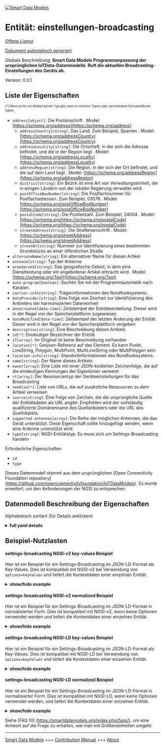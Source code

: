 <!-- 10-Header -->  
[![Smart Data Models](https://smartdatamodels.org/wp-content/uploads/2022/01/SmartDataModels_logo.png "Logo")](https://smartdatamodels.org)  
Entität: einstellungen-broadcasting  
===================================<!-- /10-Header -->  
<!-- 15-License -->  
[Offene Lizenz](https://github.com/smart-data-models//dataModel.OCF/blob/master/settings-broadcasting/LICENSE.md)  
[Dokument automatisch generiert](https://docs.google.com/presentation/d/e/2PACX-1vTs-Ng5dIAwkg91oTTUdt8ua7woBXhPnwavZ0FxgR8BsAI_Ek3C5q97Nd94HS8KhP-r_quD4H0fgyt3/pub?start=false&loop=false&delayms=3000#slide=id.gb715ace035_0_60)  
<!-- /15-License -->  
<!-- 20-Description -->  
Globale Beschreibung: **Smart Data Models Programmanpassung der ursprünglichen IoTData-Datenmodelle. Ruft die aktuellen Broadcasting-Einstellungen des Geräts ab.**  
Version: 0.0.1  
<!-- /20-Description -->  
<!-- 30-PropertiesList -->  

## Liste der Eigenschaften  

<sup><sub>[*] Wenn es für ein Attribut keinen Typ gibt, kann es mehrere Typen oder verschiedene Formate/Muster haben</sub></sup>.  
- `address[object]`: Die Postanschrift  . Model: [https://schema.org/address](https://schema.org/address)	- `addressCountry[string]`: Das Land. Zum Beispiel, Spanien  . Model: [https://schema.org/addressCountry](https://schema.org/addressCountry)  
	- `addressLocality[string]`: Die Ortschaft, in der sich die Adresse befindet, und die in der Region liegt  . Model: [https://schema.org/addressLocality](https://schema.org/addressLocality)  
	- `addressRegion[string]`: Die Region, in der sich der Ort befindet, und die auf dem Land liegt  . Model: [https://schema.org/addressRegion](https://schema.org/addressRegion)  
	- `district[string]`: Ein Bezirk ist eine Art von Verwaltungseinheit, die in einigen Ländern von der lokalen Regierung verwaltet wird.    
	- `postOfficeBoxNumber[string]`: Die Postfachnummer für Postfachadressen. Zum Beispiel, 03578  . Model: [https://schema.org/postOfficeBoxNumber](https://schema.org/postOfficeBoxNumber)  
	- `postalCode[string]`: Die Postleitzahl. Zum Beispiel, 24004  . Model: [https://schema.org/https://schema.org/postalCode](https://schema.org/https://schema.org/postalCode)  
	- `streetAddress[string]`: Die Straßenanschrift  . Model: [https://schema.org/streetAddress](https://schema.org/streetAddress)  
	- `streetNr[string]`: Nummer zur Identifizierung eines bestimmten Grundstücks an einer öffentlichen Straße    
- `alternateName[string]`: Ein alternativer Name für diesen Artikel  - `antenna[string]`: Typ der Antenne  - `areaServed[string]`: Das geografische Gebiet, in dem eine Dienstleistung oder ein angebotener Artikel erbracht wird  . Model: [https://schema.org/Text](https://schema.org/Text)- `auto-program[boolean]`: Suchen Sie mit der Programmautomatik nach Kanälen.  - `carrier-info[string]`: Trägerinformationen des Rundfunksystems.  - `dataProvider[string]`: Eine Folge von Zeichen zur Identifizierung des Anbieters der harmonisierten Dateneinheit  - `dateCreated[date-time]`: Zeitstempel der Entitätserstellung. Dieser wird in der Regel von der Speicherplattform zugewiesen  - `dateModified[date-time]`: Zeitstempel der letzten Änderung der Entität. Dieser wird in der Regel von der Speicherplattform vergeben  - `description[string]`: Eine Beschreibung dieses Artikels  - `id[*]`: Eindeutiger Bezeichner der Entität  - `if[array]`: Im Original ist keine Beschreibung vorhanden  - `location[*]`: Geojson-Referenz auf das Element. Es kann Punkt, LineString, Polygon, MultiPoint, MultiLineString oder MultiPolygon sein  - `location-info[string]`: Standortinformationen des Rundfunksystems.  - `name[string]`: Der Name dieses Artikels  - `owner[array]`: Eine Liste mit einer JSON-kodierten Zeichenfolge, die auf die eindeutigen Kennungen der Eigentümer verweist  - `rt[array]`: Der Ressourcentyp der Geräteeinstellungen für das Broadcasting  - `seeAlso[*]`: Liste von URLs, die auf zusätzliche Ressourcen zu dem Artikel verweisen  - `source[string]`: Eine Folge von Zeichen, die die ursprüngliche Quelle der Entitätsdaten als URL angibt. Empfohlen wird der vollständig qualifizierte Domänenname des Quellanbieters oder die URL des Quellobjekts.  - `supported-antennas[array]`: Die Reihe der möglichen Antennen, die das Gerät unterstützt. Diese Eigenschaft sollte hinzugefügt werden, wenn eine Antenne unterstützt wird.  - `type[string]`: NGSI-Entitätstyp. Es muss sich um Settings-Broadcasting handeln  <!-- /30-PropertiesList -->  
<!-- 35-RequiredProperties -->  
Erforderliche Eigenschaften  
- `id`  - `type`  <!-- /35-RequiredProperties -->  
<!-- 40-RequiredProperties -->  
Dieses Datenmodell stammt aus dem ursprünglichen [Open Connectivity Foundation repository] (https://github.com/openconnectivityfoundation/IoTDataModels). Es wurde erweitert, um den Anforderungen der NGSI zu entsprechen.  
<!-- /40-RequiredProperties -->  
<!-- 50-DataModelHeader -->  
## Datenmodell Beschreibung der Eigenschaften  
Alphabetisch sortiert (für Details anklicken)  
<!-- /50-DataModelHeader -->  
<!-- 60-ModelYaml -->  
<details><summary><strong>full yaml details</strong></summary>    
```yaml  
settings-broadcasting:    
  description: Smart Data Models Program adaptation of the original IoTData data Models. Gets current device broadcasting settings.    
  properties:    
    address:    
      description: The mailing address    
      properties:    
        addressCountry:    
          description: 'The country. For example, Spain'    
          type: string    
          x-ngsi:    
            model: https://schema.org/addressCountry    
            type: Property    
        addressLocality:    
          description: 'The locality in which the street address is, and which is in the region'    
          type: string    
          x-ngsi:    
            model: https://schema.org/addressLocality    
            type: Property    
        addressRegion:    
          description: 'The region in which the locality is, and which is in the country'    
          type: string    
          x-ngsi:    
            model: https://schema.org/addressRegion    
            type: Property    
        district:    
          description: 'A district is a type of administrative division that, in some countries, is managed by the local government'    
          type: string    
          x-ngsi:    
            type: Property    
        postOfficeBoxNumber:    
          description: 'The post office box number for PO box addresses. For example, 03578'    
          type: string    
          x-ngsi:    
            model: https://schema.org/postOfficeBoxNumber    
            type: Property    
        postalCode:    
          description: 'The postal code. For example, 24004'    
          type: string    
          x-ngsi:    
            model: https://schema.org/https://schema.org/postalCode    
            type: Property    
        streetAddress:    
          description: The street address    
          type: string    
          x-ngsi:    
            model: https://schema.org/streetAddress    
            type: Property    
        streetNr:    
          description: Number identifying a specific property on a public street    
          type: string    
          x-ngsi:    
            type: Property    
      type: object    
      x-ngsi:    
        model: https://schema.org/address    
        type: Property    
    alternateName:    
      description: An alternative name for this item    
      type: string    
      x-ngsi:    
        type: Property    
    antenna:    
      description: Type of antenna    
      type: string    
      x-ngsi:    
        type: Property    
    areaServed:    
      description: The geographic area where a service or offered item is provided    
      type: string    
      x-ngsi:    
        model: https://schema.org/Text    
        type: Property    
    auto-program:    
      description: Scan for channels using Auto Program.    
      type: boolean    
      x-ngsi:    
        type: Property    
    carrier-info:    
      description: Carrier information of the broadcast system.    
      type: string    
      x-ngsi:    
        type: Property    
    dataProvider:    
      description: A sequence of characters identifying the provider of the harmonised data entity    
      type: string    
      x-ngsi:    
        type: Property    
    dateCreated:    
      description: Entity creation timestamp. This will usually be allocated by the storage platform    
      format: date-time    
      type: string    
      x-ngsi:    
        type: Property    
    dateModified:    
      description: Timestamp of the last modification of the entity. This will usually be allocated by the storage platform    
      format: date-time    
      type: string    
      x-ngsi:    
        type: Property    
    description:    
      description: A description of this item    
      type: string    
      x-ngsi:    
        type: Property    
    id:    
      anyOf:    
        - description: Identifier format of any NGSI entity    
          maxLength: 256    
          minLength: 1    
          pattern: ^[\w\-\.\{\}\$\+\*\[\]`|~^@!,:\\]+$    
          type: string    
          x-ngsi:    
            type: Property    
        - description: Identifier format of any NGSI entity    
          format: uri    
          type: string    
          x-ngsi:    
            type: Property    
      description: Unique identifier of the entity    
      x-ngsi:    
        type: Property    
    if:    
      description: No description is available in the original    
      items:    
        enum:    
          - oic.if.rw    
          - oic.if.baseline    
        type: string    
      minItems: 2    
      readOnly: true    
      type: array    
      uniqueItems: true    
      x-ngsi:    
        type: Property    
    location:    
      description: 'Geojson reference to the item. It can be Point, LineString, Polygon, MultiPoint, MultiLineString or MultiPolygon'    
      oneOf:    
        - description: Geojson reference to the item. Point    
          properties:    
            bbox:    
              items:    
                type: number    
              minItems: 4    
              type: array    
            coordinates:    
              items:    
                type: number    
              minItems: 2    
              type: array    
            type:    
              enum:    
                - Point    
              type: string    
          required:    
            - type    
            - coordinates    
          title: GeoJSON Point    
          type: object    
          x-ngsi:    
            type: GeoProperty    
        - description: Geojson reference to the item. LineString    
          properties:    
            bbox:    
              items:    
                type: number    
              minItems: 4    
              type: array    
            coordinates:    
              items:    
                items:    
                  type: number    
                minItems: 2    
                type: array    
              minItems: 2    
              type: array    
            type:    
              enum:    
                - LineString    
              type: string    
          required:    
            - type    
            - coordinates    
          title: GeoJSON LineString    
          type: object    
          x-ngsi:    
            type: GeoProperty    
        - description: Geojson reference to the item. Polygon    
          properties:    
            bbox:    
              items:    
                type: number    
              minItems: 4    
              type: array    
            coordinates:    
              items:    
                items:    
                  items:    
                    type: number    
                  minItems: 2    
                  type: array    
                minItems: 4    
                type: array    
              type: array    
            type:    
              enum:    
                - Polygon    
              type: string    
          required:    
            - type    
            - coordinates    
          title: GeoJSON Polygon    
          type: object    
          x-ngsi:    
            type: GeoProperty    
        - description: Geojson reference to the item. MultiPoint    
          properties:    
            bbox:    
              items:    
                type: number    
              minItems: 4    
              type: array    
            coordinates:    
              items:    
                items:    
                  type: number    
                minItems: 2    
                type: array    
              type: array    
            type:    
              enum:    
                - MultiPoint    
              type: string    
          required:    
            - type    
            - coordinates    
          title: GeoJSON MultiPoint    
          type: object    
          x-ngsi:    
            type: GeoProperty    
        - description: Geojson reference to the item. MultiLineString    
          properties:    
            bbox:    
              items:    
                type: number    
              minItems: 4    
              type: array    
            coordinates:    
              items:    
                items:    
                  items:    
                    type: number    
                  minItems: 2    
                  type: array    
                minItems: 2    
                type: array    
              type: array    
            type:    
              enum:    
                - MultiLineString    
              type: string    
          required:    
            - type    
            - coordinates    
          title: GeoJSON MultiLineString    
          type: object    
          x-ngsi:    
            type: GeoProperty    
        - description: Geojson reference to the item. MultiLineString    
          properties:    
            bbox:    
              items:    
                type: number    
              minItems: 4    
              type: array    
            coordinates:    
              items:    
                items:    
                  items:    
                    items:    
                      type: number    
                    minItems: 2    
                    type: array    
                  minItems: 4    
                  type: array    
                type: array    
              type: array    
            type:    
              enum:    
                - MultiPolygon    
              type: string    
          required:    
            - type    
            - coordinates    
          title: GeoJSON MultiPolygon    
          type: object    
          x-ngsi:    
            type: GeoProperty    
      x-ngsi:    
        type: GeoProperty    
    location-info:    
      description: Location information of the broadcast system.    
      type: string    
      x-ngsi:    
        type: Property    
    name:    
      description: The name of this item    
      type: string    
      x-ngsi:    
        type: Property    
    owner:    
      description: A List containing a JSON encoded sequence of characters referencing the unique Ids of the owner(s)    
      items:    
        anyOf:    
          - description: Identifier format of any NGSI entity    
            maxLength: 256    
            minLength: 1    
            pattern: ^[\w\-\.\{\}\$\+\*\[\]`|~^@!,:\\]+$    
            type: string    
            x-ngsi:    
              type: Property    
          - description: Identifier format of any NGSI entity    
            format: uri    
            type: string    
            x-ngsi:    
              type: Property    
        description: Unique identifier of the entity    
        x-ngsi:    
          type: Property    
      type: array    
      x-ngsi:    
        type: Property    
    rt:    
      description: The Resource Type of Device Settings for broadcasting    
      items:    
        enum:    
          - oic.r.settings.broadcasting    
        type: string    
      minItems: 1    
      readOnly: true    
      type: array    
      uniqueItems: true    
      x-ngsi:    
        type: Property    
    seeAlso:    
      description: list of uri pointing to additional resources about the item    
      oneOf:    
        - items:    
            format: uri    
            type: string    
          minItems: 1    
          type: array    
        - format: uri    
          type: string    
      x-ngsi:    
        type: Property    
    source:    
      description: 'A sequence of characters giving the original source of the entity data as a URL. Recommended to be the fully qualified domain name of the source provider, or the URL to the source object'    
      type: string    
      x-ngsi:    
        type: Property    
    supported-antennas:    
      description: The array of possible antennas the device supports. This property should be added if antenna is supported.    
      items:    
        type: string    
      minItems: 1    
      readOnly: true    
      type: array    
      x-ngsi:    
        type: Property    
    type:    
      description: NGSI entity type. It has to be settings-broadcasting    
      enum:    
        - settings-broadcasting    
      type: string    
      x-ngsi:    
        type: Property    
  required:    
    - id    
    - type    
  type: object    
  x-derived-from: https://github.com/OpenInterConnect/IoTDataModels/blob/master/settings-broadcastingResURI.swagger.json    
  x-disclaimer: 'Redistribution and use in source and binary forms, with or without modification, are permitted  provided that the license conditions are met. Copyleft (c) 2022 Contributors to Smart Data Models Program'    
  x-license-url: https://github.com/smart-data-models/dataModel.OCF/blob/master/settings-broadcasting/LICENSE.md    
  x-model-schema: https://smart-data-models.github.io/dataModel.IoTDataModels/settings-broadcasting/schema.json    
  x-model-tags: OCF    
  x-version: 0.0.1    
```  
</details>    
<!-- /60-ModelYaml -->  
<!-- 70-MiddleNotes -->  
<!-- /70-MiddleNotes -->  
<!-- 80-Examples -->  
## Beispiel-Nutzlasten  
#### settings-broadcasting NGSI-v2 key-values Beispiel  
Hier ist ein Beispiel für ein Settings-Broadcasting im JSON-LD-Format als Key-Values. Dies ist kompatibel mit NGSI-v2 bei Verwendung von `options=keyValues` und liefert die Kontextdaten einer einzelnen Entität.  
<details><summary><strong>show/hide example</strong></summary>    
```json  
{  
    "id": "urn:ngsi-ld:settings-broadcasting:id:YWMD:14174205",  
    "dateCreated": "1981-06-24T23:59:36Z",  
    "dateModified": "1978-03-16T10:29:14Z",  
    "source": "Probably turn reach not north answer. Course occur easy give concern. Research someone lawyer situation pro",  
    "name": "Charge commercial development tough technology make often bit. Pick th",  
    "alternateName": "Yes create vo",  
    "description": "Structure smile nice goal. Pretty first here say sometimes.",  
    "dataProvider": "What challenge myself business something outside. Half hear any all relationship ",  
    "owner": [  
        "urn:ngsi-ld:settings-broadcasting:items:IYDV:67275654",  
        "urn:ngsi-ld:settings-broadcasting:items:NZOU:92414940"  
    ],  
    "seeAlso": [  
        "urn:ngsi-ld:settings-broadcasting:items:QQFK:04713049"  
    ],  
    "location": {  
        "type": "Point",  
        "coordinates": [  
            20.587973,  
            69.82222  
        ]  
    },  
    "address": {  
        "streetAddress": "Tree set environm",  
        "addressLocality": "Miss home respond family start environmental population. Scientist mention compare north when personal. Defense successful",  
        "addressRegion": "Focus themselves outside provide card chair report. Machine art data guess summer se",  
        "addressCountry": "Main glass day expect move western. Win machine suddenly professor expect. Affect present cold president how. Responsibility nat",  
        "postalCode": "Tend political card visit. Up behavior federal fall million history not market.",  
        "postOfficeBoxNumber": "State partner door market wide yourself. Line development money buy check include likely serious. Know security stop field tend police.",  
        "streetNr": "Dream some now eye recognize democratic production. Plan need think relationship. Rather culture continue family everyone society writer nothing. Those rather role bad.",  
        "district": "Year mean TV huge whose. Consid"  
    },  
    "areaServed": "Gun good deep them. Here you police tough public economic friend.",  
    "rt": [  
        "oic.r.settings.broadcasting"  
    ],  
    "if": [  
        "oic.if.baseline",  
        "oic.if.rw"  
    ],  
    "antenna": "The billion",  
    "supported-antennas": [  
        "Scene money move that south beyond. Up candidate up test. Around imagine quite commercial minute."  
    ],  
    "location-info": "Poor kid dream be street ed",  
    "carrier-info": "Art when prove discuss medical blood",  
    "auto-program": true,  
    "type": "settings-broadcasting"  
}  
```  
</details>  
#### settings-broadcasting NGSI-v2 normalized Beispiel  
Hier ist ein Beispiel für ein Settings-Broadcasting im JSON-LD-Format in normalisierter Form. Dies ist kompatibel mit NGSI-v2, wenn keine Optionen verwendet werden und liefert die Kontextdaten einer einzelnen Entität.  
<details><summary><strong>show/hide example</strong></summary>    
```json  
{  
    "id": "urn:ngsi-ld:settings-broadcasting:id:YWMD:14174205",  
    "dateCreated": {  
        "type": "DateTime",  
        "value": "1981-06-24T23:59:36Z"  
    },  
    "dateModified": {  
        "type": "DateTime",  
        "value": "1978-03-16T10:29:14Z"  
    },  
    "source": {  
        "type": "Text",  
        "value": "Probably turn reach not north answer. Course occur easy give concern. Research someone lawyer situation pro"  
    },  
    "name": {  
        "type": "Text",  
        "value": "Charge commercial development tough technology make often bit. Pick th"  
    },  
    "alternateName": {  
        "type": "Text",  
        "value": "Yes create vo"  
    },  
    "description": {  
        "type": "Text",  
        "value": "Structure smile nice goal. Pretty first here say sometimes."  
    },  
    "dataProvider": {  
        "type": "Text",  
        "value": "What challenge myself business something outside. Half hear any all relationship "  
    },  
    "owner": {  
        "type": "StructuredValue",  
        "value": [  
            "urn:ngsi-ld:settings-broadcasting:items:IYDV:67275654",  
            "urn:ngsi-ld:settings-broadcasting:items:NZOU:92414940"  
        ]  
    },  
    "seeAlso": {  
        "type": "StructuredValue",  
        "value": [  
            "urn:ngsi-ld:settings-broadcasting:items:QQFK:04713049"  
        ]  
    },  
    "location": {  
        "type": "geo:json",  
        "value": {  
            "type": "Point",  
            "coordinates": [  
                20.587973,  
                69.82222  
            ]  
        }  
    },  
    "address": {  
        "type": "StructuredValue",  
        "value": {  
            "streetAddress": "Tree set environm",  
            "addressLocality": "Miss home respond family start environmental population. Scientist mention compare north when personal. Defense successful",  
            "addressRegion": "Focus themselves outside provide card chair report. Machine art data guess summer se",  
            "addressCountry": "Main glass day expect move western. Win machine suddenly professor expect. Affect present cold president how. Responsibility nat",  
            "postalCode": "Tend political card visit. Up behavior federal fall million history not market.",  
            "postOfficeBoxNumber": "State partner door market wide yourself. Line development money buy check include likely serious. Know security stop field tend police.",  
            "streetNr": "Dream some now eye recognize democratic production. Plan need think relationship. Rather culture continue family everyone society writer nothing. Those rather role bad.",  
            "district": "Year mean TV huge whose. Consid"  
        }  
    },  
    "areaServed": {  
        "type": "Text",  
        "value": "Gun good deep them. Here you police tough public economic friend."  
    },  
    "rt": {  
        "type": "StructuredValue",  
        "value": [  
            "oic.r.settings.broadcasting"  
        ]  
    },  
    "if": {  
        "type": "StructuredValue",  
        "value": [  
            "oic.if.baseline",  
            "oic.if.rw"  
        ]  
    },  
    "antenna": {  
        "type": "Text",  
        "value": "The billion"  
    },  
    "supported-antennas": {  
        "type": "StructuredValue",  
        "value": [  
            "Scene money move that south beyond. Up candidate up test. Around imagine quite commercial minute."  
        ]  
    },  
    "location-info": {  
        "type": "Text",  
        "value": "Poor kid dream be street ed"  
    },  
    "carrier-info": {  
        "type": "Text",  
        "value": "Art when prove discuss medical blood"  
    },  
    "auto-program": {  
        "type": "Boolean",  
        "value": true  
    },  
    "type": "settings-broadcasting"  
}  
```  
</details>  
#### settings-broadcasting NGSI-LD key-values Beispiel  
Hier ist ein Beispiel für ein Settings-Broadcasting im JSON-LD-Format als Key-Values. Dies ist kompatibel mit NGSI-LD bei Verwendung von `options=keyValues` und liefert die Kontextdaten einer einzelnen Entität.  
<details><summary><strong>show/hide example</strong></summary>    
```json  
{  
    "id": "urn:ngsi-ld:settings-broadcasting:id:YWMD:14174205",  
    "dateCreated": "1981-06-24T23:59:36Z",  
    "dateModified": "1978-03-16T10:29:14Z",  
    "source": "Probably turn reach not north answer. Course occur easy give concern. Research someone lawyer situation pro",  
    "name": "Charge commercial development tough technology make often bit. Pick th",  
    "alternateName": "Yes create vo",  
    "description": "Structure smile nice goal. Pretty first here say sometimes.",  
    "dataProvider": "What challenge myself business something outside. Half hear any all relationship ",  
    "owner": [  
        "urn:ngsi-ld:settings-broadcasting:items:IYDV:67275654",  
        "urn:ngsi-ld:settings-broadcasting:items:NZOU:92414940"  
    ],  
    "seeAlso": [  
        "urn:ngsi-ld:settings-broadcasting:items:QQFK:04713049"  
    ],  
    "location": {  
        "type": "Point",  
        "coordinates": [  
            20.587973,  
            69.82222  
        ]  
    },  
    "address": {  
        "streetAddress": "Tree set environm",  
        "addressLocality": "Miss home respond family start environmental population. Scientist mention compare north when personal. Defense successful",  
        "addressRegion": "Focus themselves outside provide card chair report. Machine art data guess summer se",  
        "addressCountry": "Main glass day expect move western. Win machine suddenly professor expect. Affect present cold president how. Responsibility nat",  
        "postalCode": "Tend political card visit. Up behavior federal fall million history not market.",  
        "postOfficeBoxNumber": "State partner door market wide yourself. Line development money buy check include likely serious. Know security stop field tend police.",  
        "streetNr": "Dream some now eye recognize democratic production. Plan need think relationship. Rather culture continue family everyone society writer nothing. Those rather role bad.",  
        "district": "Year mean TV huge whose. Consid"  
    },  
    "areaServed": "Gun good deep them. Here you police tough public economic friend.",  
    "rt": [  
        "oic.r.settings.broadcasting"  
    ],  
    "if": [  
        "oic.if.baseline",  
        "oic.if.rw"  
    ],  
    "antenna": "The billion",  
    "supported-antennas": [  
        "Scene money move that south beyond. Up candidate up test. Around imagine quite commercial minute."  
    ],  
    "location-info": "Poor kid dream be street ed",  
    "carrier-info": "Art when prove discuss medical blood",  
    "auto-program": true,  
    "type": "settings-broadcasting",  
    "@context": [  
        "https://smartdatamodels.org/context.jsonld"  
    ]  
}  
```  
</details>  
#### settings-broadcasting NGSI-LD normalized Beispiel  
Hier ist ein Beispiel für ein Settings-Broadcasting im JSON-LD-Format in normalisierter Form. Dies ist kompatibel mit NGSI-LD, wenn keine Optionen verwendet werden, und liefert die Kontextdaten einer einzelnen Entität.  
<details><summary><strong>show/hide example</strong></summary>    
```json  
{  
    "id": "urn:ngsi-ld:settings-broadcasting:id:YWMD:14174205",  
    "dateCreated": {  
        "type": "Property",  
        "value": {  
            "@type": "DateTime",  
            "@value": "1981-06-24T23:59:36Z"  
        }  
    },  
    "dateModified": {  
        "type": "Property",  
        "value": {  
            "@type": "DateTime",  
            "@value": "1978-03-16T10:29:14Z"  
        }  
    },  
    "source": {  
        "type": "Property",  
        "value": "Probably turn reach not north answer. Course occur easy give concern. Research someone lawyer situation pro"  
    },  
    "name": {  
        "type": "Property",  
        "value": "Charge commercial development tough technology make often bit. Pick th"  
    },  
    "alternateName": {  
        "type": "Property",  
        "value": "Yes create vo"  
    },  
    "description": {  
        "type": "Property",  
        "value": "Structure smile nice goal. Pretty first here say sometimes."  
    },  
    "dataProvider": {  
        "type": "Property",  
        "value": "What challenge myself business something outside. Half hear any all relationship "  
    },  
    "owner": {  
        "type": "Property",  
        "value": [  
            "urn:ngsi-ld:settings-broadcasting:items:IYDV:67275654",  
            "urn:ngsi-ld:settings-broadcasting:items:NZOU:92414940"  
        ]  
    },  
    "seeAlso": {  
        "type": "Property",  
        "value": [  
            "urn:ngsi-ld:settings-broadcasting:items:QQFK:04713049"  
        ]  
    },  
    "location": {  
        "type": "GeoProperty",  
        "value": {  
            "type": "Point",  
            "coordinates": [  
                20.587973,  
                69.82222  
            ]  
        }  
    },  
    "address": {  
        "type": "Property",  
        "value": {  
            "streetAddress": "Tree set environm",  
            "addressLocality": "Miss home respond family start environmental population. Scientist mention compare north when personal. Defense successful",  
            "addressRegion": "Focus themselves outside provide card chair report. Machine art data guess summer se",  
            "addressCountry": "Main glass day expect move western. Win machine suddenly professor expect. Affect present cold president how. Responsibility nat",  
            "postalCode": "Tend political card visit. Up behavior federal fall million history not market.",  
            "postOfficeBoxNumber": "State partner door market wide yourself. Line development money buy check include likely serious. Know security stop field tend police.",  
            "streetNr": "Dream some now eye recognize democratic production. Plan need think relationship. Rather culture continue family everyone society writer nothing. Those rather role bad.",  
            "district": "Year mean TV huge whose. Consid"  
        }  
    },  
    "areaServed": {  
        "type": "Property",  
        "value": "Gun good deep them. Here you police tough public economic friend."  
    },  
    "rt": {  
        "type": "Property",  
        "value": [  
            "oic.r.settings.broadcasting"  
        ]  
    },  
    "if": {  
        "type": "Property",  
        "value": [  
            "oic.if.baseline",  
            "oic.if.rw"  
        ]  
    },  
    "antenna": {  
        "type": "Property",  
        "value": "The billion"  
    },  
    "supported-antennas": {  
        "type": "Property",  
        "value": [  
            "Scene money move that south beyond. Up candidate up test. Around imagine quite commercial minute."  
        ]  
    },  
    "location-info": {  
        "type": "Property",  
        "value": "Poor kid dream be street ed"  
    },  
    "carrier-info": {  
        "type": "Property",  
        "value": "Art when prove discuss medical blood"  
    },  
    "auto-program": {  
        "type": "Property",  
        "value": true  
    },  
    "type": "settings-broadcasting",  
    "@context": [  
        "https://smartdatamodels.org/context.jsonld"  
    ]  
}  
```  
</details><!-- /80-Examples -->  
<!-- 90-FooterNotes -->  
<!-- /90-FooterNotes -->  
<!-- 95-Units -->  
Siehe [FAQ 10] (https://smartdatamodels.org/index.php/faqs/), um eine Antwort auf die Frage zu erhalten, wie man mit Größeneinheiten umgeht  
<!-- /95-Units -->  
<!-- 97-LastFooter -->  
---  
[Smart Data Models](https://smartdatamodels.org) +++ [Contribution Manual](https://bit.ly/contribution_manual) +++ [About](https://bit.ly/Introduction_SDM)<!-- /97-LastFooter -->  
